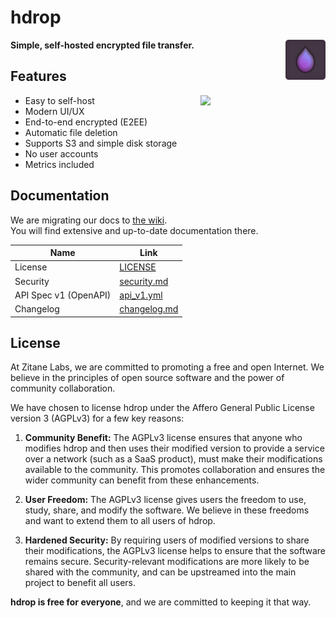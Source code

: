 # hdrop

<img align="right" width="64" src="./hdrop-web-next/public/logo512.png" />

**Simple, self-hosted encrypted file transfer.**

## Features
<img align="right" width="200" src="https://github.com/ZitaneLabs/hdrop/assets/107320179/b88ee1a8-219e-4659-bbd5-03782ca61f17" />

- Easy to self-host
- Modern UI/UX
- End-to-end encrypted (E2EE)
- Automatic file deletion
- Supports S3 and simple disk storage
- No user accounts
- Metrics included

## Documentation

We are migrating our docs to [the wiki](./wiki).  
You will find extensive and up-to-date documentation there.

| Name                  | Link                                  |
| --------------------- | ------------------------------------- |
| License               | [LICENSE](./LICENSE)                  |
| Security              | [security.md](./docs/security.md)     |
| API Spec v1 (OpenAPI) | [api_v1.yml](./docs/api_v1.yml)       |
| Changelog             | [changelog.md](./docs/changelog.md)   |

## License

At Zitane Labs, we are committed to promoting a free and open Internet. We believe in the principles of open source software and the power of community collaboration.

We have chosen to license hdrop under the Affero General Public License version 3 (AGPLv3) for a few key reasons:

1. **Community Benefit:** The AGPLv3 license ensures that anyone who modifies hdrop and then uses their modified version to provide a service over a network (such as a SaaS product), must make their modifications available to the community. This promotes collaboration and ensures the wider community can benefit from these enhancements.

2. **User Freedom:** The AGPLv3 license gives users the freedom to use, study, share, and modify the software. We believe in these freedoms and want to extend them to all users of hdrop.

3. **Hardened Security:** By requiring users of modified versions to share their modifications, the AGPLv3 license helps to ensure that the software remains secure. Security-relevant modifications are more likely to be shared with the community, and can be upstreamed into the main project to benefit all users.

**hdrop is free for everyone**, and we are committed to keeping it that way.
